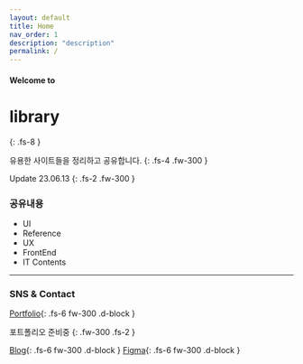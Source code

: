 ```yaml
---
layout: default
title: Home
nav_order: 1
description: "description"
permalink: /
---
```


#### Welcome to
# library
{: .fs-8 }

유용한 사이트들을 정리하고 공유합니다.
{: .fs-4 .fw-300 }

Update 23.06.13
{: .fs-2 .fw-300 }

### 공유내용
- UI
- Reference
- UX
- FrontEnd
- IT Contents


---
### SNS & Contact
[Portfolio](#){: .fs-6 fw-300 .d-block }

포트폴리오 준비중
{: .fw-300 .fs-2 }

[Blog](https://lifewebstudy.com/){: .fs-6 fw-300 .d-block }
[Figma](https://www.figma.com/@growoong){: .fs-6 fw-300 .d-block }

